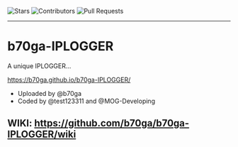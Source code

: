![Stars](https://img.shields.io/github/stars/b70ga/b70ga-IPLOGGER?style=social) ![Contributors](https://img.shields.io/github/contributors/b70ga/b70ga-IPLOGGER)  ![Pull Requests](https://img.shields.io/github/issues-pr/b70ga/b70ga-IPLOGGER)

---

# b70ga-IPLOGGER
A unique IPLOGGER...


https://b70ga.github.io/b70ga-IPLOGGER/



- Uploaded by @b70ga
- Coded by @test123311 and @MOG-Developing

## WIKI: https://github.com/b70ga/b70ga-IPLOGGER/wiki
